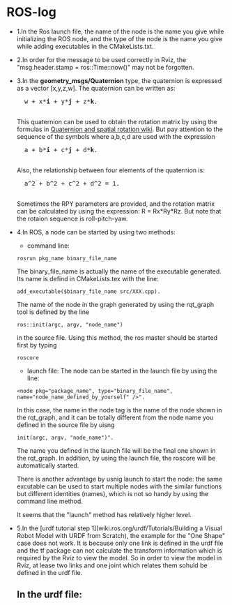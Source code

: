 # ROS-log
- 1.In the Ros launch file, the name of the node is the name you give while initializing the ROS node, 
and the type of the node is the name you give while adding executables in the CMakeLists.txt.

- 2.In order for the message to be used correctly in Rviz, the "msg.header.stamp = ros::Time::now()" may not be forgotten.

- 3.In the **geometry_msgs/Quaternion** type, the quaternion is expressed as a vector \[x,y,z,w\]. The quaternion can be written as:
    <pre>
    w + x*<b>i</b> + y*<b>j</b> + z*<b>k</b>. 
    </pre>
    
    This quaternion can be used to obtain the rotation matrix by using the formulas in [Quaternion and spatial rotation wiki](https://en.wikipedia.org/wiki/Quaternions_and_spatial_rotation). But pay attention to the sequence of the symbols where a,b,c,d are used with the expression 
    <pre>
    a + b*<b>i</b> + c*<b>j</b> + d*<b>k</b>. 
    </pre>
    
    Also, the relationship between four elements of the quaternion is:  
    <pre>
    a^2 + b^2 + c^2 + d^2 = 1.  
    </pre>

    Sometimes the RPY parameters are provided, and the rotation matrix can be calculated by using the expression: R = Rx\*Ry\*Rz. But note that the rotaion sequence is roll-pitch-yaw.

- 4.In ROS, a node can be started by using two methods:
     - command line: 
     ```
     rosrun pkg_name binary_file_name 
     ```
     The binary_file_name is actually the name of the executable generated. Its name is defind in CMakeLists.tex with the line:
     ```
     add_executable($binary_file_name src/XXX.cpp).
     ```
     The name of the node in the graph generated by using the rqt_graph tool is defined by the line 
     ```
     ros::init(argc, argv, "node_name")
     ```
     in the source file.
     Using this method, the ros master should be started first by typing 
     ```
     roscore
     ```
     - launch file: The node can be started in the launch file by using the line:
     ```
     <node pkg="package_name", type="binary_file_name", name="node_name_defined_by_yourself" />". 
     ```
     In this case, the name in the node tag is the name of the node shown in the rqt_graph, and it can be totally different from the node name you defined in the source file by uisng 
     ```
     init(argc, argv, "node_name")".
     ```
     The name you defined in the launch file will be the final one shown in the rqt_graph. In addition, by using the launch file, the roscore will be automatically started. 
     
     There is another advantage by usnig launch to start the node: the same excutable can be used to start multiple nodes with the similar functions but different identities (names), which is not so handy by using the command line method.
     
     It seems that the "launch" method has relatively higher level.
     
- 5.In the [urdf tutorial step 1](wiki.ros.org/urdf/Tutorials/Building a Visual Robot Model with URDF from Scratch), the example for the "One Shape" case does not work. It is because only one link is defined in the urdf file and the tf package can not calculate the transform information which is required by the Rviz to view the model. So in order to view the model in Rviz, at lease two links and one joint which relates them sohuld be defined in the urdf file. 

    In the urdf file:
    - 
